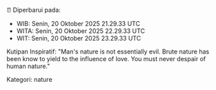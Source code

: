 ⏰ Diperbarui pada:
- WIB: Senin, 20 Oktober 2025 21.29.33 UTC
- WITA: Senin, 20 Oktober 2025 22.29.33 UTC
- WIT: Senin, 20 Oktober 2025 23.29.33 UTC

Kutipan Inspiratif:
"Man's nature is not essentially evil. Brute nature has been know to yield to the influence of love. You must never despair of human nature."


Kategori: nature

